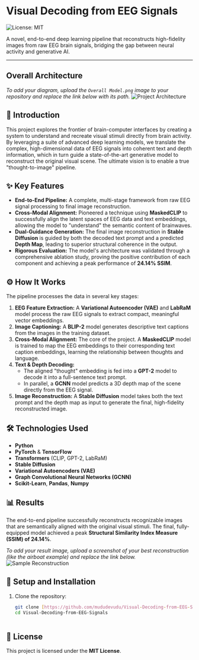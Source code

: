 # Visual Decoding from EEG Signals

![License: MIT](https://img.shields.io/badge/License-MIT-yellow.svg)

A novel, end-to-end deep learning pipeline that reconstructs high-fidelity images from raw EEG brain signals, bridging the gap between neural activity and generative AI.

---

## Overall Architecture

*To add your diagram, upload the `Overall Model.png` image to your repository and replace the link below with its path.*
![Project Architecture](Overall_Model.png)

## 📖 Introduction

This project explores the frontier of brain-computer interfaces by creating a system to understand and recreate visual stimuli directly from brain activity. By leveraging a suite of advanced deep learning models, we translate the complex, high-dimensional data of EEG signals into coherent text and depth information, which in turn guide a state-of-the-art generative model to reconstruct the original visual scene. The ultimate vision is to enable a true "thought-to-image" pipeline.

## ✨ Key Features

- **End-to-End Pipeline:** A complete, multi-stage framework from raw EEG signal processing to final image reconstruction.
- **Cross-Modal Alignment:** Pioneered a technique using **MaskedCLIP** to successfully align the latent spaces of EEG data and text embeddings, allowing the model to "understand" the semantic content of brainwaves.
- **Dual-Guidance Generation:** The final image reconstruction in **Stable Diffusion** is guided by both the decoded text prompt and a predicted **Depth Map**, leading to superior structural coherence in the output.
- **Rigorous Evaluation:** The model's architecture was validated through a comprehensive ablation study, proving the positive contribution of each component and achieving a peak performance of **24.14% SSIM**.

## ⚙️ How It Works

The pipeline processes the data in several key stages:

1.  **EEG Feature Extraction:** A **Variational Autoencoder (VAE)** and **LabRaM** model process the raw EEG signals to extract compact, meaningful vector embeddings.
2.  **Image Captioning:** A **BLIP-2** model generates descriptive text captions from the images in the training dataset.
3.  **Cross-Modal Alignment:** The core of the project. A **MaskedCLIP** model is trained to map the EEG embeddings to their corresponding text caption embeddings, learning the relationship between thoughts and language.
4.  **Text & Depth Decoding:**
    - The aligned "thought" embedding is fed into a **GPT-2** model to decode it into a full-sentence text prompt.
    - In parallel, a **GCNN** model predicts a 3D depth map of the scene directly from the EEG signal.
5.  **Image Reconstruction:** A **Stable Diffusion** model takes both the text prompt and the depth map as input to generate the final, high-fidelity reconstructed image.

## 🛠️ Technologies Used

- **Python**
- **PyTorch** & **TensorFlow**
- **Transformers** (CLIP, GPT-2, LabRaM)
- **Stable Diffusion**
- **Variational Autoencoders (VAE)**
- **Graph Convolutional Neural Networks (GCNN)**
- **Scikit-Learn**, **Pandas**, **Numpy**

## 📊 Results

The end-to-end pipeline successfully reconstructs recognizable images that are semantically aligned with the original visual stimuli. The final, fully-equipped model achieved a peak **Structural Similarity Index Measure (SSIM) of 24.14%**.

*To add your result image, upload a screenshot of your best reconstruction (like the airboat example) and replace the link below.*
![Sample Reconstruction](reconstruction_example.png)

## 🚀 Setup and Installation

1.  Clone the repository:
    ```bash
    git clone [https://github.com/mududevudu/Visual-Decoding-from-EEG-Signals.git](https://github.com/mududevudu/Visual-Decoding-from-EEG-Signals.git)
    cd Visual-Decoding-from-EEG-Signals
   
## 📄 License

This project is licensed under the **MIT License**.
